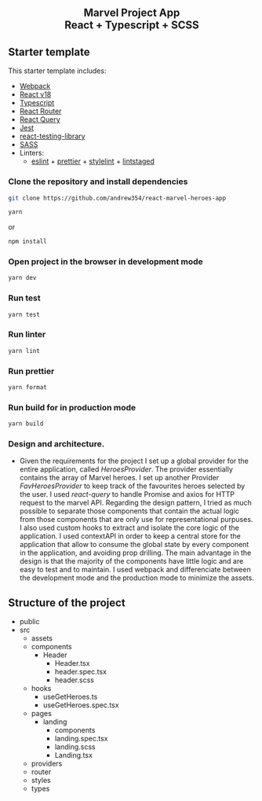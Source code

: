 <div align="center">
  <h2>Marvel Project App<br/>React + Typescript + SCSS</h2>
</div>

## Starter template

This starter template includes:

- [Webpack](https://webpack.js.org/)
- [React v18](https://beta.reactjs.org/)
- [Typescript](https://www.typescriptlang.org/docs/handbook/react.html)
- [React Router](https://reactrouter.com/en/main)
- [React Query](https://tanstack.com/query/v3/)
- [Jest](https://jestjs.io/)
- [react-testing-library](https://testing-library.com/docs/react-testing-library/intro/)
- [SASS](https://sass-lang.com/)
- Linters:
  - [eslint](https://eslint.org/) + [prettier](https://prettier.io/) + [stylelint](https://stylelint.io/) + [lintstaged](https://github.com/okonet/lint-staged)

### Clone the repository and install dependencies

```sh
git clone https://github.com/andrew354/react-marvel-heroes-app
```

```sh
yarn
```
or

```sh
npm install
```

### Open project in the browser in development mode

```sh
yarn dev
```

### Run test

```sh
yarn test
```
### Run linter

```sh
yarn lint
```
### Run prettier

```sh
yarn format
```
### Run build for in production mode

```sh
yarn build
```

### Design and architecture.

- Given the requirements for the project I set up a global provider for the entire application, called _HeroesProvider_. The provider essentially contains the array of Marvel heroes.
  I set up another Provider _FavHeroesProvider_ to keep track of the favourites heroes selected by the user.
  I used _react-query_ to handle Promise and axios for HTTP request to the marvel API.
  Regarding the design pattern, I tried as much possible to separate those components that contain the actual logic from those components that are only use for representational purpuses.
  I also used custom hooks to extract and isolate the core logic of the application.
  I used contextAPI in order to keep a central store for the application that allow to consume the global state by every component in the application, and avoiding prop drilling.
  The main advantage in the design is that the majority of the components have little logic and are easy to test and to maintain.
  I used webpack and differenciate between the development mode and the production mode to minimize the assets.

## Structure of the project

- public
- src
  - assets
  - components
    - Header
      - Header.tsx
      - header.spec.tsx
      - header.scss
  - hooks
    - useGetHeroes.ts
    - useGetHeroes.spec.tsx
  - pages
    - landing
      - components
      - landing.spec.tsx
      - landing.scss
      - Landing.tsx
  - providers
  - router
  - styles
  - types
